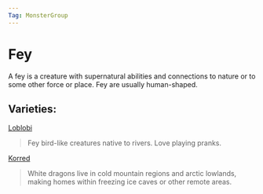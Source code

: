 ```yaml
---
Tag: MonsterGroup
---
```

# Fey
A fey is a creature with supernatural abilities and connections to nature or to some other force or place. Fey are usually human-shaped.

## Varieties:
[Loblobi](Loblobi)
> Fey bird-like creatures native to rivers. Love playing pranks.

[Korred](Korred)
>White dragons live in cold mountain regions and arctic lowlands, making homes within freezing ice caves or other remote areas. 